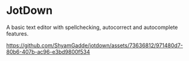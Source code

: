 # JotDown

A basic text editor with spellchecking, autocorrect and autocomplete features.




https://github.com/ShyamGadde/jotdown/assets/73636812/971480d7-80b6-407b-ac96-e3bd9800f534

